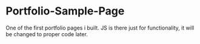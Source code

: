# Portfolio-Sample-Page

One of the first portfolio pages i built. JS is there just for functionality,
it will be changed to proper code later.
